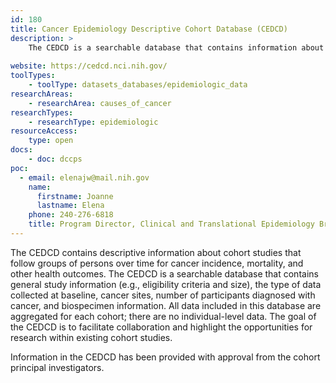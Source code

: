 ```yaml
---
id: 180
title: Cancer Epidemiology Descriptive Cohort Database (CEDCD)
description: >
    The CEDCD is a searchable database that contains information about cohort studies that follow groups of persons over time for cancer incidence, mortality, and other health outcomes. 
    
website: https://cedcd.nci.nih.gov/
toolTypes:
    - toolType: datasets_databases/epidemiologic_data
researchAreas:
    - researchArea: causes_of_cancer
researchTypes:
    - researchType: epidemiologic
resourceAccess:
    type: open
docs:
    - doc: dccps
poc:
  - email: elenajw@mail.nih.gov
    name:
      firstname: Joanne
      lastname: Elena
    phone: 240-276-6818
    title: Program Director, Clinical and Translational Epidemiology Branch
---
```

The CEDCD contains descriptive information about cohort studies that follow groups of persons over time for cancer incidence, mortality, and other health outcomes. The CEDCD is a searchable database that contains general study information (e.g., eligibility criteria and size), the type of data collected at baseline, cancer sites, number of participants diagnosed with cancer, and biospecimen information. All data included in this database are aggregated for each cohort; there are no individual-level data. The goal of the CEDCD is to facilitate collaboration and highlight the opportunities for research within existing cohort studies.

Information in the CEDCD has been provided with approval from the cohort principal investigators. 

